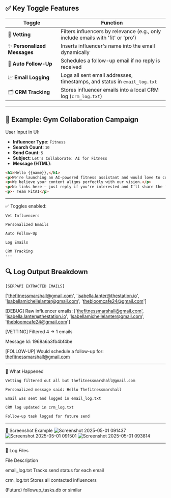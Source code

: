 
## ✅ Key Toggle Features

| Toggle | Function |
|--------|----------|
| 🧠 **Vetting** | Filters influencers by relevance (e.g., only include emails with 'fit' or 'pro') |
| ✨ **Personalized Messages** | Inserts influencer's name into the email dynamically |
| 🔁 **Auto Follow-Up** | Schedules a follow-up email if no reply is received |
| 📈 **Email Logging** | Logs all sent email addresses, timestamps, and status in `email_log.txt` |
| 🗂️ **CRM Tracking** | Stores influencer emails into a local CRM log (`crm_log.txt`) |

---

## 🧪 Example: Gym Collaboration Campaign

User Input in UI:

- **Influencer Type**: `Fitness`
- **Search Count**: `10`
- **Send Count**: `5`
- **Subject**: `Let's Collaborate: AI for Fitness`
- **Message (HTML)**:

```html
<h1>Hello {{name}},</h1>
<p>We're launching an AI-powered fitness assistant and would love to collaborate with you on Instagram!</p>
<p>We believe your content aligns perfectly with our vision.</p>
<p>No links here — just reply if you're interested and I’ll share the full brief.</p>
<p>- Team FitAI</p>
```
---
✅ Toggles enabled:

    Vet Influencers

    Personalized Emails

    Auto Follow-Up

    Log Emails

    CRM Tracking
    ---

    
## 🔍 Log Output Breakdown
    [SERPAPI EXTRACTED EMAILS]
['thefitnessmarshall@gmail.com', 'isabella.lanter@thestation.io', 'Isabellamichellelanter@gmail.com', 'thebloomcafe24@gmail.com']

[DEBUG] Raw influencer emails:
['thefitnessmarshall@gmail.com', 'isabella.lanter@thestation.io', 'Isabellamichellelanter@gmail.com', 'thebloomcafe24@gmail.com']

[VETTING] Filtered 4 -> 1 emails

Message Id: 1968a6a3fb4bf4be

[FOLLOW-UP] Would schedule a follow-up for: thefitnessmarshall@gmail.com

---
🧠 What Happened

    Vetting filtered out all but thefitnessmarshall@gmail.com

    Personalized message said: Hello Thefitnessmarshall

    Email was sent and logged in email_log.txt

    CRM log updated in crm_log.txt

    Follow-up task logged for future send
---
📸 Screenshot Example
![Screenshot 2025-05-01 091437](https://github.com/user-attachments/assets/bbf4ace8-dd5a-47a6-88f1-4e95f022ebab)
![Screenshot 2025-05-01 091501](https://github.com/user-attachments/assets/70e0c4f6-9319-4a0f-8307-19c5d42cb260)
![Screenshot 2025-05-01 093814](https://github.com/user-attachments/assets/e2231260-3e7e-44aa-91bf-aa19ea5c824f)

---
📁 Log Files

File	Description

email_log.txt	Tracks send status for each email

crm_log.txt	Stores all contacted influencers

(Future)	followup_tasks.db or similar




    

